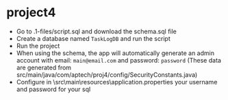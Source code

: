 # project4
- Go to .1-files/script.sql and download the schema.sql file
- Create a database named `TaskLogDB` and run the script
- Run the project
- When using the schema, the app will automatically generate an admin account with email: `main@email.com` and password: `password` (These data are generated from src/main/java/com/aptech/proj4/config/SecurityConstants.java)
- Configure in \src\main\resources\application.properties your username and password for your sql
